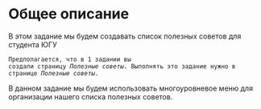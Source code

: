 # Общее описание
В этом задание мы будем создавать список полезных советов для студента ЮГУ

<code class="yml hljs makefile">Предполагается, что в 1 задании вы создали страницу *Полезные советы*.
Выполнять это задание нужно в странице *Полезные советы*.</code>

В данном задание мы будем использовать многоуровневое меню для организации нашего списка полезных советов.